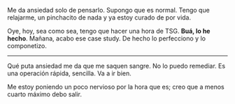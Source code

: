 Me da ansiedad solo de pensarlo. Supongo que es normal. Tengo que relajarme, un pinchacito de nada y ya estoy curado de por vida.

Oye, hoy, sea como sea, tengo que hacer una hora de TSG. **Buá, lo he hecho**. Mañana, acabo ese case study. De hecho lo perfecciono y lo componetizo.

---

Qué puta ansiedad me da que me saquen sangre. No lo puedo remediar. Es una operación rápida, sencilla. Va a ir bien.

Me estoy poniendo un poco nervioso por la hora que es; creo que a menos cuarto máximo debo salir.